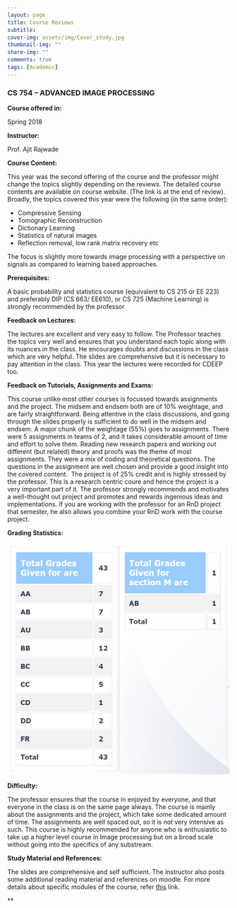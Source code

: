 ```yaml
---
layout: page
title: Course Reviews
subtitle:
cover-img: assets/img/Cover_study.jpg
thumbnail-img: ""
share-img: ""
comments: true
tags: [Academic]
---
```


  
  

###  CS 754 – ADVANCED IMAGE PROCESSING

  
  

**Course offered in:**

  
  

Spring 2018

  
  

**Instructor:**

  
  

Prof. Ajit Rajwade

  
  

**Course Content:**

  
  

This year was the second offering of the course and the professor might change the topics slightly depending on the reviews. The detailed course contents are available on course website. (The link is at the end of review). Broadly, the topics covered this year were the following (in the same order):

-   Compressive Sensing
-   Tomographic Reconstruction
-   Dictionary Learning
-   Statistics of natural images
-   Reflection removal, low rank matrix recovery etc

The focus is slightly more towards image processing with a perspective on signals as compared to learning based approaches.

  
  

**Prerequisites:**

  
  

A basic probability and statistics course (equivalent to CS 215 or EE 223) and preferably DIP (CS 663/ EE610), or CS 725 (Machine Learning) is strongly recommended by the professor

  
  

**Feedback on Lectures:**

  
  
The lectures are excellent and very easy to follow. The Professor teaches the topics very well and ensures that you understand each topic along with its nuances in the class. He encourages doubts and discussions in the class which are very helpful. The slides are comprehensive but it is necessary to pay attention in the class. This year the lectures were recorded for CDEEP too.
  
  

**Feedback on Tutorials, Assignments and Exams:**

  
  

This course unlike most other courses is focussed towards assignments and the project. The midsem and endsem both are of 10% weightage, and are fairly straightforward. Being attentive in the class discussions, and going through the slides properly is sufficient to do well in the midsem and endsem. A major chunk of the weightage (55%) goes to assignments. There were 5 assignments in teams of 2, and it takes considerable amount of time and effort to solve them. Reading new research papers and working out different (but related) theory and proofs was the theme of most assignments. They were a mix of coding and theoretical questions. The questions in the assignment are well chosen and provide a good insight into the covered content.  The project is of 25% credit and is highly stressed by the professor. This is a research centric coure and hence the project is a very important part of it. The professor strongly recommends and motivates a well-thought out project and promotes and rewards ingenious ideas and implementations. If you are working with the professor for an RnD project that semester, he also allows you combine your RnD work with the course project.


**Grading Statistics:**

  
  

![Grades](CS754_2018.png)

  
  
  

**Difficulty:**

  
  

The professor ensures that the course in enjoyed by everyone, and that everyone in the class is on the same page always. The course is mainly about the assignments and the project, which take some dedicated amount of time. The assignments are well spaced out, so it is not very intensive as such. This course is highly recommended for anyone who is enthusiastic to take up a higher level course in Image processing but on a broad scale without going into the specifics of any substream.


  

**Study Material and References:**

  
  

The slides are comprehensive and self sufficient. The instructor also posts some additional reading material and references on moodle. For more details about specific modules of the course, refer [this](https://www.cse.iitb.ac.in/~ajitvr/CS754_Spring2018/) link.



**
